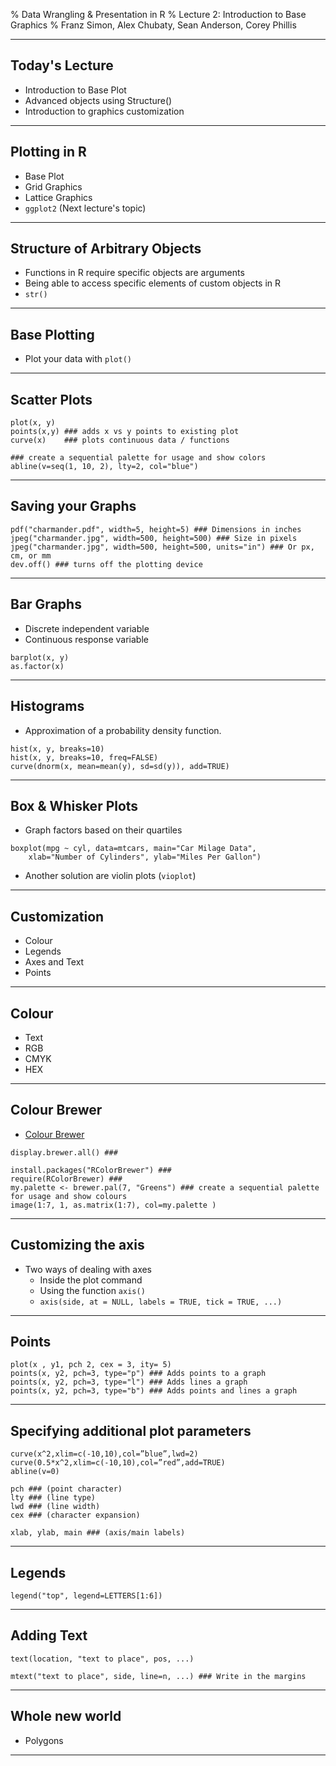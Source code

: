 % Data Wrangling & Presentation in R
% Lecture 2: Introduction to Base Graphics
% Franz Simon, Alex Chubaty, Sean Anderson, Corey Phillis

---------------------

## Today's Lecture

- Introduction to Base Plot
- Advanced objects using Structure()
- Introduction to graphics customization

---------------------

## Plotting in R

- Base Plot
- Grid Graphics
- Lattice Graphics
- `ggplot2` (Next lecture's topic)



---------------------

## Structure of Arbitrary Objects

- Functions in R require specific objects are arguments
- Being able to access specific elements of custom objects in R
- `str()`

---------------------

## Base Plotting

- Plot your data with `plot()`

---------------------

## Scatter Plots

```
plot(x, y)
points(x,y)	### adds x vs y points to existing plot
curve(x)	### plots continuous data / functions

### create a sequential palette for usage and show colors
abline(v=seq(1, 10, 2), lty=2, col="blue")
```

---------------------

## Saving your Graphs

```
pdf("charmander.pdf", width=5, height=5) ### Dimensions in inches
jpeg("charmander.jpg", width=500, height=500) ### Size in pixels
jpeg("charmander.jpg", width=500, height=500, units="in") ### Or px, cm, or mm 
dev.off() ### turns off the plotting device
```


---------------------

## Bar Graphs

- Discrete independent variable
- Continuous response variable

```
barplot(x, y)
as.factor(x)
```

---------------------

## Histograms

- Approximation of a probability density function.

```
hist(x, y, breaks=10)
hist(x, y, breaks=10, freq=FALSE)
curve(dnorm(x, mean=mean(y), sd=sd(y)), add=TRUE)
```

---------------------

## Box & Whisker Plots

- Graph factors based on their quartiles

```
boxplot(mpg ~ cyl, data=mtcars, main="Car Milage Data",
	xlab="Number of Cylinders", ylab="Miles Per Gallon")
```

- Another solution are violin plots (`vioplot`)

---------------------

## Customization

- Colour
- Legends
- Axes and Text
- Points

---------------------

## Colour

- Text
- RGB
- CMYK
- HEX

---------------------

## Colour Brewer

- [Colour Brewer](http://colorbrewer2.org/) 
 
```
display.brewer.all() ###

install.packages("RColorBrewer") ###
require(RColorBrewer) ###
my.palette <- brewer.pal(7, "Greens") ### create a sequential palette for usage and show colours
image(1:7, 1, as.matrix(1:7), col=my.palette )
```

---------------------

## Customizing the axis

- Two ways of dealing with axes
    - Inside the plot command
    - Using the function `axis()`
    - `axis(side, at = NULL, labels = TRUE, tick = TRUE, ...)`

---------------------

## Points

```
plot(x , y1, pch 2, cex = 3, ity= 5)
points(x, y2, pch=3, type="p") ### Adds points to a graph
points(x, y2, pch=3, type="l") ### Adds lines a graph
points(x, y2, pch=3, type="b") ### Adds points and lines a graph
```

---------------------

## Specifying additional plot parameters

```
curve(x^2,xlim=c(-10,10),col=”blue”,lwd=2)
curve(0.5*x^2,xlim=c(-10,10),col=”red”,add=TRUE)
abline(v=0)

pch ### (point character)
lty ### (line type)
lwd ### (line width)
cex ### (character expansion)
```

`xlab, ylab, main ### (axis/main labels)`

---------------------

## Legends

```
legend("top", legend=LETTERS[1:6])
```

---------------------

## Adding Text

```
text(location, "text to place", pos, ...)

mtext("text to place", side, line=n, ...) ### Write in the margins
```


---------------------

## Whole new world 

- Polygons

---------------------

